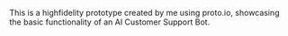 This is a highfidelity prototype created by me using proto.io, showcasing the basic functionality of an AI Customer Support Bot.
